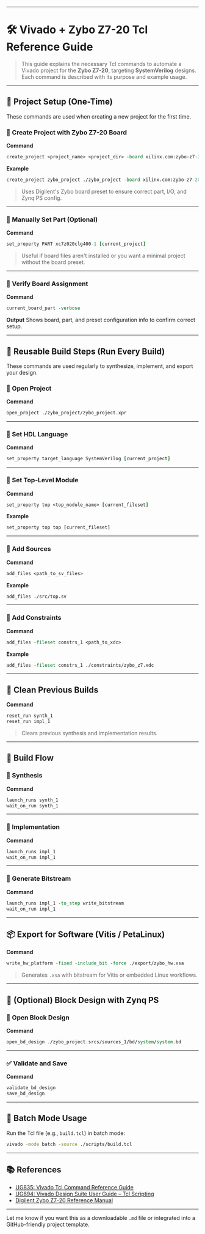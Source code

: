 
---

# 🛠 Vivado + Zybo Z7-20 Tcl Reference Guide

> This guide explains the necessary Tcl commands to automate a Vivado project for the **Zybo Z7-20**, targeting **SystemVerilog** designs. Each command is described with its purpose and example usage.

---

## 📁 Project Setup (One-Time)

These commands are used when creating a new project for the first time.

### 🎯 Create Project with Zybo Z7-20 Board

**Command**

```tcl
create_project <project_name> <project_dir> -board xilinx.com:zybo-z7-20:part0:1.1 -force
```

**Example**

```tcl
create_project zybo_project ./zybo_project -board xilinx.com:zybo-z7-20:part0:1.1 -force
```

> Uses Digilent's Zybo board preset to ensure correct part, I/O, and Zynq PS config.

---

### 🎯 Manually Set Part (Optional)

**Command**

```tcl
set_property PART xc7z020clg400-1 [current_project]
```

> Useful if board files aren't installed or you want a minimal project without the board preset.

---

### 🔎 Verify Board Assignment

**Command**

```tcl
current_board_part -verbose
```

**Output**
Shows board, part, and preset configuration info to confirm correct setup.

---

## 🔁 Reusable Build Steps (Run Every Build)

These commands are used regularly to synthesize, implement, and export your design.

### 📂 Open Project

**Command**

```tcl
open_project ./zybo_project/zybo_project.xpr
```

---

### 💬 Set HDL Language

**Command**

```tcl
set_property target_language SystemVerilog [current_project]
```

---

### 📌 Set Top-Level Module

**Command**

```tcl
set_property top <top_module_name> [current_fileset]
```

**Example**

```tcl
set_property top top [current_fileset]
```

---

### 📁 Add Sources

**Command**

```tcl
add_files <path_to_sv_files>
```

**Example**

```tcl
add_files ./src/top.sv
```

---

### 📁 Add Constraints

**Command**

```tcl
add_files -fileset constrs_1 <path_to_xdc>
```

**Example**

```tcl
add_files -fileset constrs_1 ./constraints/zybo_z7.xdc
```

---

## 🧹 Clean Previous Builds

**Command**

```tcl
reset_run synth_1
reset_run impl_1
```

> Clears previous synthesis and implementation results.

---

## 🔨 Build Flow

### 🔧 Synthesis

**Command**

```tcl
launch_runs synth_1
wait_on_run synth_1
```

---

### 🧱 Implementation

**Command**

```tcl
launch_runs impl_1
wait_on_run impl_1
```

---

### 🧵 Generate Bitstream

**Command**

```tcl
launch_runs impl_1 -to_step write_bitstream
wait_on_run impl_1
```

---

## 📦 Export for Software (Vitis / PetaLinux)

**Command**

```tcl
write_hw_platform -fixed -include_bit -force ./export/zybo_hw.xsa
```

> Generates `.xsa` with bitstream for Vitis or embedded Linux workflows.

---

## 🧩 (Optional) Block Design with Zynq PS

### 🔄 Open Block Design

**Command**

```tcl
open_bd_design ./zybo_project.srcs/sources_1/bd/system/system.bd
```

---

### ✅ Validate and Save

**Command**

```tcl
validate_bd_design
save_bd_design
```

---

## 🚀 Batch Mode Usage

Run the Tcl file (e.g., `build.tcl`) in batch mode:

```bash
vivado -mode batch -source ./scripts/build.tcl
```

---

## 📚 References

* [UG835: Vivado Tcl Command Reference Guide](https://www.xilinx.com/support/documentation/sw_manuals/xilinx2022_2/ug835-vivado-tcl-commands.pdf)
* [UG894: Vivado Design Suite User Guide – Tcl Scripting](https://www.xilinx.com/support/documentation/sw_manuals/xilinx2022_2/ug894-vivado-tcl-scripting.pdf)
* [Digilent Zybo Z7-20 Reference Manual](https://digilent.com/reference/programmable-logic/zybo-z7/reference-manual)

---

Let me know if you want this as a downloadable `.md` file or integrated into a GitHub-friendly project template.
